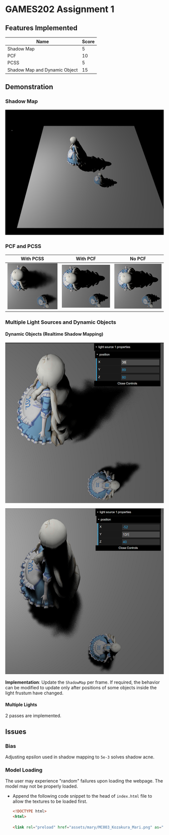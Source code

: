# GAMES202 Assignment 1

## Features Implemented

| Name                          | Score |
| ----------------------------- | ----- |
| Shadow Map                    | 5     |
| PCF                           | 10    |
| PCSS                          | 5     |
| Shadow Map and Dynamic Object | 15    |



## Demonstration

### Shadow Map

<img src="images/ShadowMap.png" alt="image-20230907223730145" style="zoom:50%;" />



### PCF and PCSS

| With PCSS                                     | With PCF                                     | No PCF                                       |
| --------------------------------------------- | -------------------------------------------- | -------------------------------------------- |
| ![image-20230910211343351](images/PCSS-1.png) | ![image-20230909193704304](images/PCF-1.png) | ![image-20230909193738425](images/PCF-2.png) |



### Multiple Light Sources and Dynamic Objects

#### Dynamic Objects (Realtime Shadow Mapping)

![image-20230911134354589](images/Dynamic-1.png)

![image-20230911134541942](images/Dynamic-2.png)

**Implementation**: Update the `ShadowMap` per frame. If required, the behavior can be modified to update only after positions of some objects inside the light frustum have changed.



#### Multiple Lights

2 passes are implemented.






## Issues

### Bias

Adjusting epsilon used in shadow mapping to `5e-3` solves shadow acne.



### Model Loading

The user may experience "random" failures upon loading the webpage. The model may not be properly loaded.

- Append the following code snippet to the head of `index.html` file to allow the textures to be loaded first.

  ```html
  <!DOCTYPE html>
  <html>
  
  <link rel="preload" href="assets/mary/MC003_Kozakura_Mari.png" as="image" type="image/png" crossorigin/>
  ```



